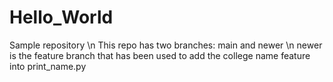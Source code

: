 # Hello_World
Sample repository \n
This repo has two branches: main and newer \n
newer is the feature branch that has been used to add the college name feature into print_name.py 
